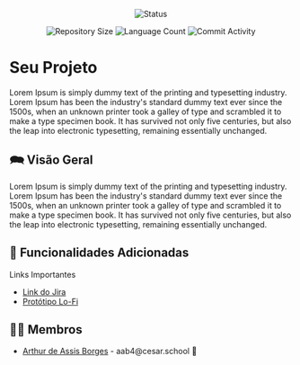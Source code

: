 <p align="center">
  <img
    src="https://img.shields.io/badge/Status-Em%20desenvolvimento-green?style=flat-square"
    alt="Status"
  />
</p>

<p align="center">
  <img
    src="https://img.shields.io/github/repo-size/Thomazrlima/Udemy_Courses?style=flat"
    alt="Repository Size"
  />
  <img
    src="https://img.shields.io/github/languages/count/Thomazrlima/Udemy_Courses?style=flat&logo=python"
    alt="Language Count"
  />
  <img
    src="https://img.shields.io/github/commit-activity/t/Thomazrlima/Udemy_Courses?style=flat&logo=github"
    alt="Commit Activity"
  />
</p>

# Seu Projeto 

Lorem Ipsum is simply dummy text of the printing and typesetting industry. Lorem Ipsum has been the industry's standard dummy text ever since the 1500s, when an unknown printer took a galley of type and scrambled it to make a type specimen book. It has survived not only five centuries, but also the leap into electronic typesetting, remaining essentially unchanged.

## 🗪 Visão Geral

Lorem Ipsum is simply dummy text of the printing and typesetting industry. Lorem Ipsum has been the industry's standard dummy text ever since the 1500s, when an unknown printer took a galley of type and scrambled it to make a type specimen book. It has survived not only five centuries, but also the leap into electronic typesetting, remaining essentially unchanged.

## 🔧 Funcionalidades Adicionadas


<p>Links Importantes</p>
<ul>
    <li>
    <a  href="https://cinema-fds.atlassian.net/jira/software/projects/CAP/boards/1?atlOrigin=eyJpIjoiZDNjZDc0MTFjODkxNDMyZTk5YzhmNmQ2ZTVlOTZmY2EiLCJwIjoiaiJ9"
      >Link do Jira</a
    >
  </li>
  <li>
    <a  href="https://www.figma.com/file/Ms5aUXSnImGqW7S97h7m92/Wireframe-Template-(Community)?type=design&node-id=0%3A1&mode=design&t=v2NZ8sR463NZwdIk-1"
      >Protótipo Lo-Fi</a
    >
  </li>
</ul>

## 👩‍💻 Membros

<ul>
  <li>
    <a href="">Arthur de Assis Borges</a> - aab4@cesar.school 📩
  </li>
</ul>
